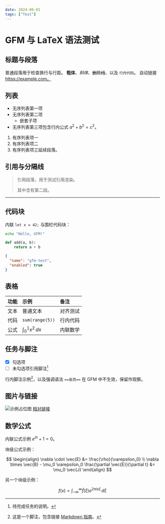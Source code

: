 ```yaml
---
date: 2024-06-01
tags: ["Test"]
---
```


# GFM 与 LaTeX 语法测试

## 标题与段落

普通段落用于检查换行与行距。
**粗体**、_斜体_、~~删除线~~、以及 `行内代码`。
自动链接 <https://example.com。>

## 列表

- 无序列表第一项
- 无序列表第二项
  - 嵌套子项
- 无序列表第三项包含行内公式 $a^2 + b^2 = c^2$。

1. 有序列表项一
2. 有序列表项二
3. 有序列表项三延续段落。

## 引用与分隔线

> 引用段落，用于测试引用渲染。
>
> 其中含有第二段。

---

## 代码块

内联 `let x = 42;` 与围栏代码块：

```bash
echo "Hello, GFM!"
```

```python
def add(a, b):
    return a + b
```

```json
{
  "name": "gfm-test",
  "enabled": true
}
```

## 表格

| 功能 | 示例                 | 备注     |
| :--- | :------------------- | :------- |
| 文本 | 普通文本             | 对齐测试 |
| 代码 | `sum(range(5))`      | 行内代码 |
| 公式 | $\int_0^1 x^2 \, dx$ | 内联数学 |

## 任务与脚注

- [x] 勾选项
- [ ] 未勾选项引用脚注[^todo]

行内脚注示例[^1]，以及强调语法 `==高亮==` 在 GFM 中不生效，保留作观察。

[^todo]: 待完成任务的说明。

[^1]: 这是一个脚注，包含链接 [Markdown 指南](https://www.markdownguide.org)。

## 图片与链接

![示例占位图](https://via.placeholder.com/120 "占位图片")
[相对链接](./hd2-random开发笔记.md)

## 数学公式

内联公式示例 $e^{i\pi} + 1 = 0$。

块级公式示例：

$$
\begin{align}
\nabla \cdot \vec{E} &= \frac{\rho}{\varepsilon_0} \\
\nabla \times \vec{B} - \mu_0 \varepsilon_0 \frac{\partial \vec{E}}{\partial t} &= \mu_0 \vec{J}
\end{align}
$$

另一个块级示例：

$$
f(x) = \int_{-\infty}^{\infty} \hat{f}(\xi) e^{2\pi i x \xi} \, d\xi
$$
